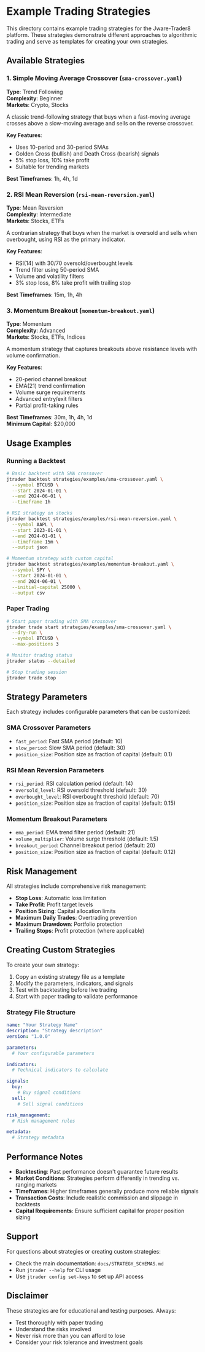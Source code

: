 # Example Trading Strategies

This directory contains example trading strategies for the Jware-Trader8 platform. These strategies demonstrate different approaches to algorithmic trading and serve as templates for creating your own strategies.

## Available Strategies

### 1. Simple Moving Average Crossover (`sma-crossover.yaml`)
**Type**: Trend Following  
**Complexity**: Beginner  
**Markets**: Crypto, Stocks  

A classic trend-following strategy that buys when a fast-moving average crosses above a slow-moving average and sells on the reverse crossover.

**Key Features**:
- Uses 10-period and 30-period SMAs
- Golden Cross (bullish) and Death Cross (bearish) signals
- 5% stop loss, 10% take profit
- Suitable for trending markets

**Best Timeframes**: 1h, 4h, 1d

### 2. RSI Mean Reversion (`rsi-mean-reversion.yaml`)
**Type**: Mean Reversion  
**Complexity**: Intermediate  
**Markets**: Stocks, ETFs  

A contrarian strategy that buys when the market is oversold and sells when overbought, using RSI as the primary indicator.

**Key Features**:
- RSI(14) with 30/70 oversold/overbought levels
- Trend filter using 50-period SMA
- Volume and volatility filters
- 3% stop loss, 8% take profit with trailing stop

**Best Timeframes**: 15m, 1h, 4h

### 3. Momentum Breakout (`momentum-breakout.yaml`)
**Type**: Momentum  
**Complexity**: Advanced  
**Markets**: Stocks, ETFs, Indices  

A momentum strategy that captures breakouts above resistance levels with volume confirmation.

**Key Features**:
- 20-period channel breakout
- EMA(21) trend confirmation
- Volume surge requirements
- Advanced entry/exit filters
- Partial profit-taking rules

**Best Timeframes**: 30m, 1h, 4h, 1d  
**Minimum Capital**: $20,000

## Usage Examples

### Running a Backtest
```bash
# Basic backtest with SMA crossover
jtrader backtest strategies/examples/sma-crossover.yaml \
  --symbol BTCUSD \
  --start 2024-01-01 \
  --end 2024-06-01 \
  --timeframe 1h

# RSI strategy on stocks
jtrader backtest strategies/examples/rsi-mean-reversion.yaml \
  --symbol AAPL \
  --start 2023-01-01 \
  --end 2024-01-01 \
  --timeframe 15m \
  --output json

# Momentum strategy with custom capital
jtrader backtest strategies/examples/momentum-breakout.yaml \
  --symbol SPY \
  --start 2024-01-01 \
  --end 2024-06-01 \
  --initial-capital 25000 \
  --output csv
```

### Paper Trading
```bash
# Start paper trading with SMA crossover
jtrader trade start strategies/examples/sma-crossover.yaml \
  --dry-run \
  --symbol BTCUSD \
  --max-positions 3

# Monitor trading status
jtrader status --detailed

# Stop trading session
jtrader trade stop
```

## Strategy Parameters

Each strategy includes configurable parameters that can be customized:

### SMA Crossover Parameters
- `fast_period`: Fast SMA period (default: 10)
- `slow_period`: Slow SMA period (default: 30)
- `position_size`: Position size as fraction of capital (default: 0.1)

### RSI Mean Reversion Parameters
- `rsi_period`: RSI calculation period (default: 14)
- `oversold_level`: RSI oversold threshold (default: 30)
- `overbought_level`: RSI overbought threshold (default: 70)
- `position_size`: Position size as fraction of capital (default: 0.15)

### Momentum Breakout Parameters
- `ema_period`: EMA trend filter period (default: 21)
- `volume_multiplier`: Volume surge threshold (default: 1.5)
- `breakout_period`: Channel breakout period (default: 20)
- `position_size`: Position size as fraction of capital (default: 0.12)

## Risk Management

All strategies include comprehensive risk management:

- **Stop Loss**: Automatic loss limitation
- **Take Profit**: Profit target levels
- **Position Sizing**: Capital allocation limits
- **Maximum Daily Trades**: Overtrading prevention
- **Maximum Drawdown**: Portfolio protection
- **Trailing Stops**: Profit protection (where applicable)

## Creating Custom Strategies

To create your own strategy:

1. Copy an existing strategy file as a template
2. Modify the parameters, indicators, and signals
3. Test with backtesting before live trading
4. Start with paper trading to validate performance

### Strategy File Structure
```yaml
name: "Your Strategy Name"
description: "Strategy description"
version: "1.0.0"

parameters:
  # Your configurable parameters

indicators:
  # Technical indicators to calculate

signals:
  buy:
    # Buy signal conditions
  sell:
    # Sell signal conditions

risk_management:
  # Risk management rules

metadata:
  # Strategy metadata
```

## Performance Notes

- **Backtesting**: Past performance doesn't guarantee future results
- **Market Conditions**: Strategies perform differently in trending vs. ranging markets
- **Timeframes**: Higher timeframes generally produce more reliable signals
- **Transaction Costs**: Include realistic commission and slippage in backtests
- **Capital Requirements**: Ensure sufficient capital for proper position sizing

## Support

For questions about strategies or creating custom strategies:
- Check the main documentation: `docs/STRATEGY_SCHEMAS.md`
- Run `jtrader --help` for CLI usage
- Use `jtrader config set-keys` to set up API access

## Disclaimer

These strategies are for educational and testing purposes. Always:
- Test thoroughly with paper trading
- Understand the risks involved
- Never risk more than you can afford to lose
- Consider your risk tolerance and investment goals